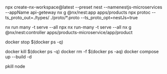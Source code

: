 npx create-nx-workspace@latest --preset nest --namenestjs-microservices --appName api-geteway
nx g @nx/nest:app apps/products
npx protoc --ts_proto_out=./types/ ./proto/\*.proto --ts_proto_opt=nestJs=true

nx run many -t serve --all
npx nx run-many -t serve --all
nx g @nx/nest:controller apps/products-microservice/app/product

docker stop $(docker ps -q)

docker kill $(docker ps -q)
docker rm -f $(docker ps -aq)
docker compose up --build -d

pkill node
